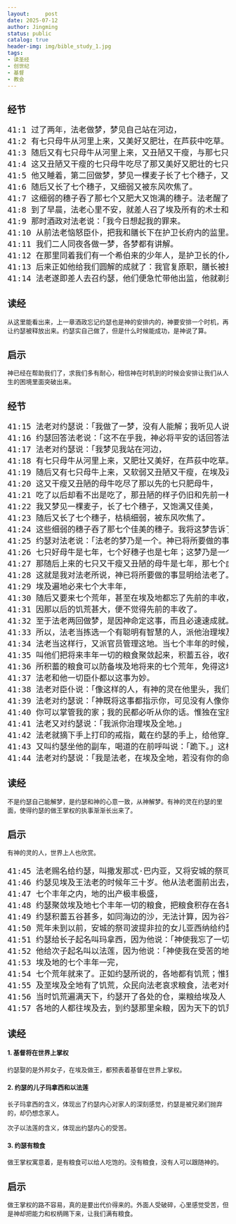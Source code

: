 ```yaml
---
layout:     post
date: 2025-07-12
author: Jingming
status: public
catalog: true
header-img: img/bible_study_1.jpg
tags:
- 读圣经
- 创世纪
- 基督
- 教会
---
```


## 经节
<pre style="font-size: 18px;">
41:1 过了两年，法老做梦，梦见自己站在河边，
41:2 有七只母牛从河里上来，又美好又肥壮，在芦荻中吃草。
41:3 随后又有七只母牛从河里上来，又丑陋又干瘦，与那七只母牛一同站在河边。
41:4 这又丑陋又干瘦的七只母牛吃尽了那又美好又肥壮的七只母牛。法老就醒了。
41:5 他又睡着，第二回做梦，梦见一棵麦子长了七个穗子，又肥大又佳美，
41:6 随后又长了七个穗子，又细弱又被东风吹焦了。
41:7 这细弱的穗子吞了那七个又肥大又饱满的穗子。法老醒了，不料是个梦。
41:8 到了早晨，法老心里不安，就差人召了埃及所有的术士和博士来；法老就把所做的梦告诉他们，却没有人能给法老圆解。
41:9 那时酒政对法老说：「我今日想起我的罪来。
41:10 从前法老恼怒臣仆，把我和膳长下在护卫长府内的监里。
41:11 我们二人同夜各做一梦，各梦都有讲解。
41:12 在那里同着我们有一个希伯来的少年人，是护卫长的仆人，我们告诉他，他就把我们的梦圆解，是按着各人的梦圆解的。
41:13 后来正如他给我们圆解的成就了：我官复原职，膳长被挂起来了。」
41:14 法老遂即差人去召约瑟，他们便急忙带他出监，他就剃头，刮脸，换衣裳，进到法老面前。
</pre>

## 读经

从这里能看出来，上一章酒政忘记约瑟也是神的安排内的，神要安排一个时机，再让约瑟被释放出来。约瑟实自己做了，但是什么时候能成功，是神说了算。

## 启示

神已经在帮助我们了，求我们多有耐心，相信神在时机到的时候会安排让我们从人生的困境里面突破出来。

## 经节
<pre style="font-size: 18px;">
41:15 法老对约瑟说：「我做了一梦，没有人能解；我听见人说，你听了梦就能解。」
41:16 约瑟回答法老说：「这不在乎我，神必将平安的话回答法老。」
41:17 法老对约瑟说：「我梦见我站在河边，
41:18 有七只母牛从河里上来，又肥壮又美好，在芦荻中吃草。
41:19 随后又有七只母牛上来，又软弱又丑陋又干瘦，在埃及遍地，我没有见过这样不好的。
41:20 这又干瘦又丑陋的母牛吃尽了那以先的七只肥母牛，
41:21 吃了以后却看不出是吃了，那丑陋的样子仍旧和先前一样。我就醒了。
41:22 我又梦见一棵麦子，长了七个穗子，又饱满又佳美，
41:23 随后又长了七个穗子，枯槁细弱，被东风吹焦了。
41:24 这些细弱的穗子吞了那七个佳美的穗子。我将这梦告诉了术士，却没有人能给我解说。」
41:25 约瑟对法老说：「法老的梦乃是一个。神已将所要做的事指示法老了。
41:26 七只好母牛是七年，七个好穗子也是七年；这梦乃是一个。
41:27 那随后上来的七只又干瘦又丑陋的母牛是七年，那七个虚空、被东风吹焦的穗子也是七年，都是七个荒年。
41:28 这就是我对法老所说，神已将所要做的事显明给法老了。
41:29 埃及遍地必来七个大丰年，
41:30 随后又要来七个荒年，甚至在埃及地都忘了先前的丰收，全地必被饥荒所灭。
41:31 因那以后的饥荒甚大，便不觉得先前的丰收了。
41:32 至于法老两回做梦，是因神命定这事，而且必速速成就。
41:33 所以，法老当拣选一个有聪明有智慧的人，派他治理埃及地。
41:34 法老当这样行，又派官员管理这地。当七个丰年的时候，征收埃及地的五分之一，
41:35 叫他们把将来丰年一切的粮食聚敛起来，积蓄五谷，收存在各城里做食物，归于法老的手下。
41:36 所积蓄的粮食可以防备埃及地将来的七个荒年，免得这地被饥荒所灭。」
41:37 法老和他一切臣仆都以这事为妙。
41:38 法老对臣仆说：「像这样的人，有神的灵在他里头，我们岂能找得着呢？」
41:39 法老对约瑟说：「神既将这事都指示你，可见没有人像你这样有聪明有智慧。
41:40 你可以掌管我的家；我的民都必听从你的话。惟独在宝座上我比你大。」
41:41 法老又对约瑟说：「我派你治理埃及全地。」
41:42 法老就摘下手上打印的戒指，戴在约瑟的手上，给他穿上细麻衣，把金链戴在他的颈项上，
41:43 又叫约瑟坐他的副车，喝道的在前呼叫说：「跪下。」这样，法老派他治理埃及全地。
41:44 法老对约瑟说：「我是法老，在埃及全地，若没有你的命令，不许人擅自办事。」
</pre>

## 读经

不是约瑟自己能解梦，是约瑟和神的心意一致，从神解梦。有神的灵在约瑟的里面，使得约瑟的做王掌权的执事渐渐长出来了。

## 启示

有神的灵的人，世界上人也欣赏。

<pre style="font-size: 18px;">
41:45 法老赐名给约瑟，叫撒发那忒·巴内亚，又将安城的祭司波提非拉的女儿亚西纳给他为妻。约瑟就出去巡行埃及地。
41:46 约瑟见埃及王法老的时候年三十岁。他从法老面前出去，遍行埃及全地。
41:47 七个丰年之内，地的出产极丰极盛，
41:48 约瑟聚敛埃及地七个丰年一切的粮食，把粮食积存在各城里；各城周围田地的粮食都积存在本城里。
41:49 约瑟积蓄五谷甚多，如同海边的沙，无法计算，因为谷不可胜数。
41:50 荒年未到以前，安城的祭司波提非拉的女儿亚西纳给约瑟生了两个儿子。
41:51 约瑟给长子起名叫玛拿西，因为他说：「神使我忘了一切的困苦和我父的全家。」
41:52 他给次子起名叫以法莲，因为他说：「神使我在受苦的地方昌盛。」
41:53 埃及地的七个丰年一完，
41:54 七个荒年就来了。正如约瑟所说的，各地都有饥荒；惟独埃及全地有粮食。
41:55 及至埃及全地有了饥荒，众民向法老哀求粮食，法老对他们说：「你们往约瑟那里去，凡他所说的，你们都要做。」
41:56 当时饥荒遍满天下，约瑟开了各处的仓，粜粮给埃及人；在埃及地饥荒甚大。
41:57 各地的人都往埃及去，到约瑟那里籴粮，因为天下的饥荒甚大。
</pre>

## 读经

#### 1. 基督将在世界上掌权

约瑟娶的是外邦女子，在埃及做王，都预表着基督在世界上掌权。

#### 2. 约瑟的儿子玛拿西和以法莲

长子玛拿西的含义，体现出了约瑟内心对家人的深刻感觉，约瑟是被兄弟们抛弃的，却仍想念家人。

次子以法莲的含义，体现出约瑟内心的受苦。

#### 3. 约瑟有粮食

做王掌权寓意着，是有粮食可以给人吃饱的。没有粮食，没有人可以跟随神的。

## 启示

做王掌权的路不容易，真的是要出代价得来的。外面人受破碎，心里感觉受苦，但是神却把能力和权柄赐下来，让我们满有粮食。
